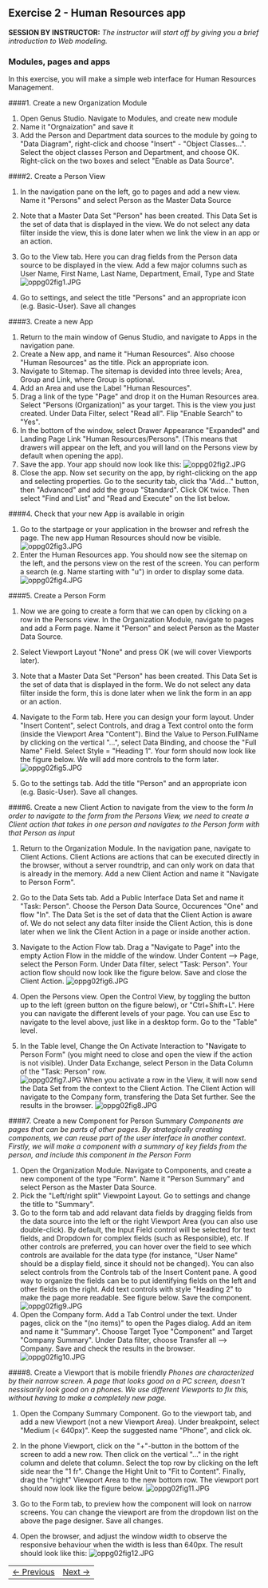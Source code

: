 ## Exercise 2 - Human Resources app
**SESSION BY INSTRUCTOR:** *The instructor will start off by giving you a brief introduction to Web modeling.*

### Modules, pages and apps
In this exercise, you will make a simple web interface for Human Resources Management.

####1. Create a new Organization Module

1. Open Genus Studio. Navigate to Modules, and create new module
2. Name it "Orgnaization" and save it
3. Add the Person and Department data sources to the module by going to "Data Diagram", right-click and choose "Insert" - "Object Classes...". Select the object classes Person and Department, and choose OK. Right-click on the two boxes and select "Enable as Data Source".
	   
####2. Create a Person View

1. In the navigation pane on the left, go to pages and add a new view. Name it "Persons" and select Person as the Master Data Source
2. Note that a Master Data Set "Person" has been created. This Data Set is the set of data that is displayed in the view. We do not select any data filter inside the view, this is done later when we link the view in an app or an action.

3. Go to the View tab. Here you can drag fields from the Person data source to be displayed in the view. Add a few major columns such as User Name, First Name, Last Name, Department, Email, Type and State
![oppg02fig1.JPG](media/oppg02fig1.JPG)
4. Go to settings, and select the title "Persons" and an appropriate icon (e.g. Basic-User). Save all changes
   
####3. Create a new App

1. Return to the main window of Genus Studio, and navigate to Apps in the navigation pane.
2. Create a New app, and name it "Human Resources". Also choose "Human Resources" as the title. Pick an appropriate icon.
3. Navigate to Sitemap. The sitemap is devided into three levels; Area, Group and Link, where Group is optional.
4. Add an Area and use the Label "Human Resources".
5. Drag a link of the type "Page" and drop it on the Human Resources area. Select "Persons (Organization)" as your target. This is the view you just created. Under Data Filter, select "Read all". Flip "Enable Search" to "Yes".
6. In the bottom of the window, select Drawer Appearance "Expanded" and Landing Page Link "Human Resources/Persons". (This means that drawers will appear on the left, and you will land on the Persons view by default when opening the app). 
7. Save the app. Your app should now look like this:
![oppg02fig2.JPG](media/oppg02fig2.JPG)
8. Close the app. Now set security on the app, by right-clicking on the app and selecting properties. Go to the security tab, click tha "Add..." button, then "Advanced" and add the group "Standard". Click OK twice. Then select "Find and List" and "Read and Execute" on the list below.
     
####4. Check that your new App is available in origin

1. Go to the startpage or your application in the browser and refresh the page. The new app Human Resources should now be visible.
![oppg02fig3.JPG](media/oppg02fig3.JPG)
2. Enter the Human Resources app. You should now see the sitemap on the left, and the persons view on the rest of the screen. You can perform a search (e.g. Name starting with "u") in order to display some data.
![oppg02fig4.JPG](media/oppg02fig4.JPG)

####5. Create a Person Form

1. Now we are going to create a form that we can open by clicking on a row in the Persons view. In the Organization Module, navigate to pages and add a Form page. Name it "Person" and select Person as the Master Data Source. 
2. Select Viewport Layout "None" and press OK (we will cover Viewports later).
3. Note that a Master Data Set "Person" has been created. This Data Set is the set of data that is displayed in the form. We do not select any data filter inside the form, this is done later when we link the form in an app or an action.
4. Navigate to the Form tab. Here you can design your form layout. Under "Insert Content", select Controls, and drag a Text control onto the form (inside the Viewport Area "Content"). Bind the Value to Person.FullName by clicking on the vertical "...", select Data Binding, and choose the "Full Name" Field. Select Style = "Heading 1". Your form should now look like the figure below. We will add more controls to the form later.
![oppg02fig5.JPG](media/oppg02fig5.JPG)

5. Go to the settings tab. Add the title "Person" and an appropriate icon (e.g. Basic-User). Save all changes.
 
####6. Create a new Client Action to navigate from the view to the form
*In order to navigate to the form from the Persons View, we need to create a Client action that takes in one person and navigates to the Person form with that Person as input*

1. Return to the Organization Module. In the navigation pane, navigate to Client Actions. Client Actions are actions that can be executed directly in the browser, without a server roundtrip, and can only work on data that is already in the memory. Add a new Client Action and name it "Navigate to Person Form".
2. Go to the Data Sets tab. Add a Public Interface Data Set and name it "Task: Person". Choose the Person Data Source, Occurences "One" and flow "In". The Data Set is the set of data that the Client Action is aware of. We do not select any data filter inside the Client Action, this is done later when we link the Client Action in a page or inside another action.
3. Navigate to the Action Flow tab. Drag a "Navigate to Page" into the empty Action Flow in the middle of the window. Under Content --> Page, select the Person Form. Under Data filter, select "Task: Person". Your action flow should now look like the figure below. Save and close the Client Action.
![oppg02fig6.JPG](media/oppg02fig6.JPG)

4. Open the Persons view. Open the Control View, by toggling the button up to the left (green button on the figure below), or "Ctrl+Shift+L". Here you can navigate the different levels of your page. You can use Esc to navigate to the level above, just like in a desktop form. Go to the "Table" level.
5. In the Table level, Change the On Activate Interaction to "Navigate to Person Form" (you might need to close and open the view if the action is not visible). Under Data Exchange, select Person in the Data Column of the "Task: Person" row.  
![oppg02fig7.JPG](media/oppg02fig7.JPG)
When you activate a row in the View, it will now send the Data Set from the context to the Client Action. The Client Action will navigate to the Company form, transfering the Data Set further. See the results in the browser.
![oppg02fig8.JPG](media/oppg02fig8.JPG)

  
####7. Create a new Component for Person Summary
*Components are pages that can be parts of other pages. By strategically creating components, we can reuse part of the user interface in another context. Firstly, we will make a component with a summary of key fields from the person, and include this component in the Person Form*

1. Open the Organization Module. Navigate to Components, and create a new component of the type "Form". Name it "Person Summary" and select Person as the Master Data Source.
2. Pick the "Left/right split" Viewpoint Layout. Go to settings and change the title to "Summary".
3. Go to the form tab and add relavant data fields by dragging fields from the data source into the left or the right Viewport Area (you can also use double-click). By default, the Input Field control will be selected for text fields, and Dropdown for complex fields (such as Responsible), etc. If other controls are preferred, you can hover over the field to see which controls are available for the data type (for instance, "User Name" should be a display field, since it should not be changed). You can also select controls from the Controls tab of the Insert Content pane. A good way to organize the fields can be to put identifying fields on the left and other fields on the right. Add text controls with style "Heading 2" to make the page more readable. See figure below. Save the component.
![oppg02fig9.JPG](media/oppg02fig9.JPG)
4. Open the Company form. Add a Tab Control under the text. Under pages, click on the "(no items)" to open the Pages dialog. Add an item and name it "Summary". Choose Target Tyoe "Component" and Target "Company Summary". Under Data filter, choose Transfer all --> Company. Save and check the results in the browser.
![oppg02fig10.JPG](media/oppg02fig10.JPG)

####8. Create a Viewport that is mobile friendly
*Phones are characterized by their narrow screen. A page that looks good on a PC screen, doesn't nessisarily look good on a phones. We use different Viewports to fix this, without having to make a completely new page.*

1. Open the Company Summary Component. Go to the viewport tab, and add a new Viewport (not a new Viewport Area). Under breakpoint, select "Medium (< 640px)". Keep the suggested name "Phone", and click ok.
2. In the phone Viewport, click on the "+"-button in the bottom of the screen to add a new row. Then click on the vertical "..." in the right column and delete that column. Select the top row by clicking on the left side near the "1 fr". Change the Hight Unit to "Fit to Content". Finally, drag the "right" Viewport Area to the new bottom row. The viewport port should now look like the figure below.
![oppg02fig11.JPG](media/oppg02fig11.JPG)

3. Go to the Form tab, to preview how the component will look on narrow screens. You can change the viewport are from the dropdown list on the above the page designer. Save all changes.
4. Open the browser, and adjust the window width to observe the responsive behaviour when the width is less than 640px. The result should look like this:
![oppg02fig12.JPG](media/oppg02fig12.JPG)


<table>
   <tr><td><a href="exercise-01.md"><- Previous</a></td><td align="right"><a href="exercise-03.md">Next -></a></td></tr>
</table>
